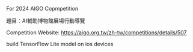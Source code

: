 For 2024 AIGO Copmpetition

題目：AI輔助博物館展場行動導覽

Competition Website: https://aigo.org.tw/zh-tw/competitions/details/507

build TensorFlow Lite model on ios devices
